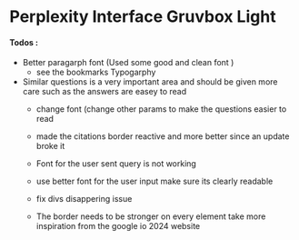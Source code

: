 # Perplexity Interface Gruvbox Light




















#### Todos : 
- Better paragarph font (Used some good and clean font ) 
    - see the bookmarks Typogarphy
- Similar questions is a very important area and should be given more care such as the answers are easey to read 
    - change font (change other params to make the questions easier to read 
    - made the citations border reactive and more better since an update broke it 

    - Font for the user sent query is not working 
    - use better font for the user input make sure its clearly readable 
    - fix divs disappering issue 


    - The border needs to be stronger on every element take more inspiration from the google io 2024 website 
